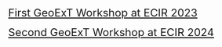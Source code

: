 
 <span style="font-size:22px;">  [First GeoExT Workshop at ECIR 2023](https://geo-ext.github.io/GeoExT2023/)

 
  <span style="font-size:22px;">  [Second GeoExT Workshop at ECIR 2024](https://geo-ext.github.io/GeoExT2024/)
